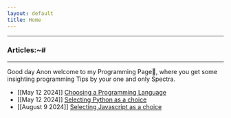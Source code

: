 ```yaml
---
layout: default
title: Home
---
```


* * *
### Articles:~#
* * *

Good day Anon welcome to my Programming Page🤠, where you get some insighting programming Tips by your one and only Spectra.

- [[May 12 2024]] [Choosing a Programming Language](../../contents/404)<br/>
- [[May 12 2024]] [Selecting Python as a choice](../../contents/404)
- [[August 9 2024]] [Selecting Javascript as a choice](../../contents/404)